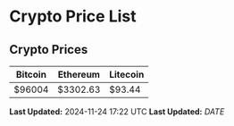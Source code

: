 # Crypto Price List

## Crypto Prices
| Bitcoin | Ethereum | Litecoin |
| ------- | -------- | -------- |
| $96004 | $3302.63 | $93.44 |
**Last Updated:** 2024-11-24 17:22 UTC
**Last Updated:** $DATE$
